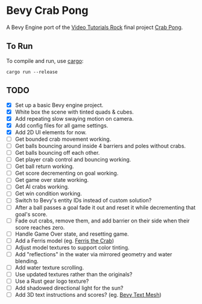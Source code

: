 # Bevy Crab Pong

A Bevy Engine port of the [Video Tutorials Rock](http://www.videotutorialsrock.com/index.php) final project [Crab Pong](http://www.videotutorialsrock.com/opengl_tutorial/crab_pong/home.php).

## To Run

To compile and run, use [cargo](https://www.rust-lang.org/learn/get-started):

```shell
cargo run --release
```

## TODO

- [x] Set up a basic Bevy engine project.
- [x] White box the scene with tinted quads & cubes.
- [x] Add repeating slow swaying motion on camera.
- [x] Add config files for all game settings.
- [x] Add 2D UI elements for now.
- [ ] Get bounded crab movement working.
- [ ] Get balls bouncing around inside 4 barriers and poles without crabs.
- [ ] Get balls bouncing off each other.
- [ ] Get player crab control and bouncing working.
- [ ] Get ball return working.
- [ ] Get score decrementing on goal working.
- [ ] Get game over state working.
- [ ] Get AI crabs working.
- [ ] Get win condition working.
- [ ] Switch to Bevy's entity IDs instead of custom solution?
- [ ] After a ball passes a goal fade it out and reset it while decrementing that goal's score.
- [ ] Fade out crabs, remove them, and add barrier on their side when their score reaches zero.
- [ ] Handle Game Over state, and resetting game.
- [ ] Add a Ferris model (eg. [Ferris the Crab](https://cults3d.com/en/3d-model/art/ferris-the-crab))
- [ ] Adjust model textures to support color tinting.
- [ ] Add "reflections" in the water via mirrored geometry and water blending.
- [ ] Add water texture scrolling.
- [ ] Use updated textures rather than the originals?
- [ ] Use a Rust gear logo texture?
- [ ] Add shadowed directional light for the sun?
- [ ] Add 3D text instructions and scores? (eg. [Bevy Text Mesh](https://github.com/blaind/bevy_text_mesh))
